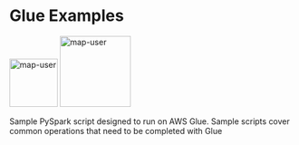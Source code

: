 # Glue Examples

<img width="85" alt="map-user" src="https://img.shields.io/badge/views-1640-green"> <img width="125" alt="map-user" src="https://img.shields.io/badge/unique visits-321-green">

Sample PySpark script designed to run on AWS Glue. Sample scripts cover common operations that need to be completed with Glue
